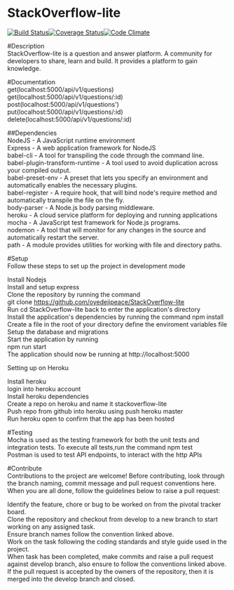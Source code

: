 # StackOverflow-lite 
 [![Build Status](https://travis-ci.org/oyedejipeace/StackOverflow-lite.svg?branch=master)](https://travis-ci.org/oyedejipeace/StackOverflow-lite)[![Coverage Status](https://coveralls.io/repos/github/oyedejipeace/StackOverflow-lite/badge.svg?branch=master)](https://coveralls.io/github/oyedejipeace/StackOverflow-lite?branch=master)[![Code Climate](https://codeclimate.com/github/codeclimate/codeclimate/badges/gpa.svg)](https://codeclimate.com/github/oyedejipeace/StackOverflow-lite)


#Description <br>
StackOverflow-lite is a question and answer platform. A community for developers to share, learn and build.
It provides a platform to gain knowledge.

#Documentation<br>
get(localhost:5000/api/v1/questions)<br>
get(localhost:5000/api/v1/questions/:id)<br>
post(localhost:5000/api/v1/questions')<br>
put(localhost:5000/api/v1/questions/:id)<br>
delete(localhost:5000/api/v1/questions/:id)<br>

##Dependencies<br>
NodeJS - A JavaScript runtime environment<br>
Express - A web application framework for NodeJS<br>
babel-cli - A tool for transpiling the code through the command line.<br>
babel-plugin-transform-runtime - A tool used to avoid duplication across your compiled output.<br>
babel-preset-env - A preset that lets you specify an environment and automatically enables the necessary plugins.<br>
babel-register - A require hook, that will bind node's require method and automatically transpile the file on the fly.<br>
body-parser - A  Node.js body parsing middleware.<br>
heroku - A cloud service platform for deploying and running applications<br>
mocha - A JavaScript test framework for Node.js programs.<br>
nodemon - A tool that will monitor for any changes in the source and automatically restart the server.<br>
path - A module provides utilities for working with file and directory paths.<br>

#Setup<br>
Follow these steps to set up the project in development mode

Install Nodejs<br>
Install and setup express<br>
Clone the repository by running the command<br>
git clone https://github.com/oyedejipeace/StackOverflow-lite<br>
Run cd StackOverflow-lite back to enter the application's directory<br>
Install the application's dependencies by running the command npm install<br>
Create a file in the root of your directory define the enviroment variables file<br>
Setup the database and migrations<br>
Start the application by running<br>
npm run start<br>
The application should now be running at http://localhost:5000<br>

Setting up on Heroku

Install heroku<br>
login into heroku account<br>
Install heroku dependencies<br>
Create a repo on heroku and name it stackoverflow-lite<br>
Push repo from github into heroku using push heroku master<br>
Run heroku open to confirm that the app has been hosted<br>

#Testing<br>
Mocha is used as the testing framework for both the unit tests and integration tests. To execute all tests,run the command npm test <br>
Postman is used to test API endpoints, to interact with the http APIs<br>

#Contribute<br>
Contributions to the project are welcome! Before contributing, look through the branch naming, commit message and pull request conventions here. When you are all done, follow the guidelines below to raise a pull request:

Identify the feature, chore or bug to be worked on from the pivotal tracker board.<br>
Clone the repository and checkout from develop to a new branch to start working on any assigned task.<br> Ensure branch names follow the convention linked above.<br>
Work on the task following the coding standards and style guide used in the project.<br>
When task has been completed, make commits and raise a pull request against develop branch, also ensure to follow the conventions linked above.<br>
If the pull request is accepted by the owners of the repository, then it is merged into the develop branch and closed.<br>
